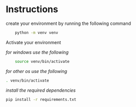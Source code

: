 <h1>Instructions</h1>

<p>create your environment by running the following command</p>


```bash
    python -m venv venv
```
<p>Activate your environment</p>


<i>for windows use the following</i>
```bash
    source venv/bin/activate
```

<i>for other os use the following</i>
```bash
. venv/bin/activate
```

<i>install the required dependencies</i>
```bash
pip install -r requirements.txt
```